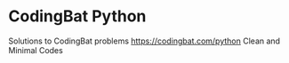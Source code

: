 # CodingBat Python
Solutions to CodingBat problems https://codingbat.com/python
Clean and Minimal Codes
